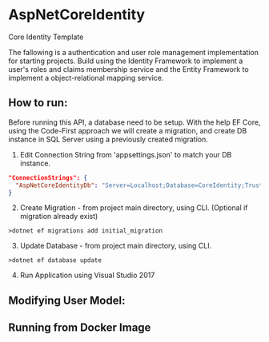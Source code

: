 # AspNetCoreIdentity
Core Identity Template 

The fallowing is a authentication and user role management implementation for starting projects. Build using the Identity Framework to implement a user's roles and claims membership service and the Entity Framework to implement a object-relational mapping service.

## How to run:

Before running this API, a database need to be setup. 
With the help EF Core, using the Code-First approach we will create a migration, and create DB instance in SQL Server using a previously created migration.

1. Edit Connection String from 'appsettings.json' to match your DB instance.
  ```json
  "ConnectionStrings": {
    "AspNetCoreIdentityDb": "Server=Localhost;Database=CoreIdentity;Trusted_Connection=True;MultipleActiveResultSets=true"
  }
  ```
2. Create Migration - from project main directory, using CLI. (Optional if migration already exist)

  ```
  >dotnet ef migrations add initial_migration
  ```
3. Update Database - from project main directory, using CLI.

```
>dotnet ef database update
```
  
4. Run Application using Visual Studio 2017

## Modifying User Model:

## Running from Docker Image

